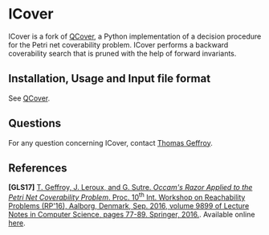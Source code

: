 # ICover

ICover is a fork of [QCover](https://github.com/blondimi/qcover), a Python implementation of a decision procedure for the Petri net coverability problem.  ICover performs a backward coverability search that is pruned with the help of forward invariants.

## Installation, Usage and Input file format

See [QCover](https://github.com/blondimi/qcover).

## Questions

For any question concerning ICover, contact [Thomas Geffroy](http://www.labri.fr/index.php?n=Annuaires.Profile&id=Geffroy_ID1412147327).

## References

**[GLS17]** [T. Geffroy, J. Leroux, and G. Sutre. *Occam's Razor Applied to the Petri Net Coverability Problem*. Proc. 10<sup>th</sup> Int. Workshop on Reachability Problems (RP'16), Aalborg, Denmark, Sep. 2016, volume 9899 of Lecture Notes in Computer Science, pages 77-89. Springer, 2016.](http://dx.doi.org/10.1007/978-3-319-45994-3_6). Available online [here](http://arxiv.org/abs/1607.05956).

